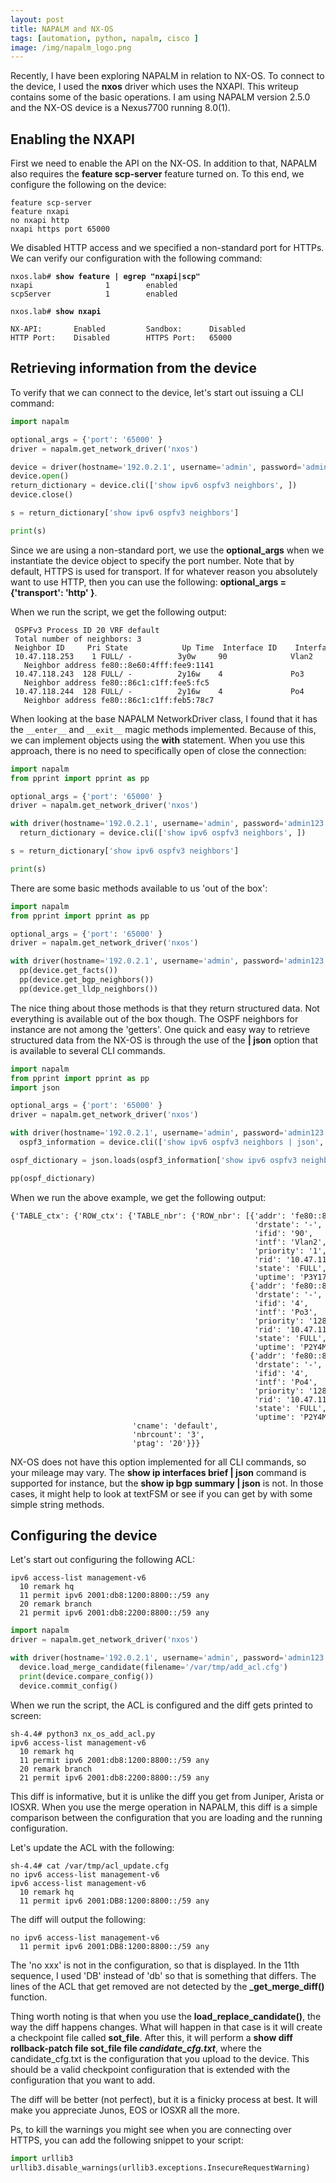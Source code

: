 ```yaml
---
layout: post
title: NAPALM and NX-OS
tags: [automation, python, napalm, cisco ]
image: /img/napalm_logo.png
---
```



Recently, I have been exploring NAPALM in relation to NX-OS. To connect to the device, I used the <b>nxos</b> driver which uses the NXAPI. This writeup contains some of the basic operations. I am using NAPALM version 2.5.0 and the NX-OS device is a Nexus7700 running 8.0(1).


## Enabling the NXAPI

First we need to enable the API on the NX-OS. In addition to that, NAPALM also requires the <b>feature scp-server</b> feature turned on. To this end, we configure the following on the device:


<pre style="font-size:12px">
feature scp-server
feature nxapi
no nxapi http
nxapi https port 65000
</pre>

We disabled HTTP access and we specified a non-standard port for HTTPs. We can verify our configuration with the following command:


<pre style="font-size:12px">
nxos.lab# <b>show feature | egrep "nxapi|scp"</b>
nxapi                1        enabled
scpServer            1        enabled

nxos.lab# <b>show nxapi</b>

NX-API:       Enabled         Sandbox:      Disabled    
HTTP Port:    Disabled        HTTPS Port:   65000    
</pre>


## Retrieving information from the device

To verify that we can connect to the device, let's start out issuing a CLI command:

```python
import napalm

optional_args = {'port': '65000' }
driver = napalm.get_network_driver('nxos')

device = driver(hostname='192.0.2.1', username='admin', password='admin123', optional_args=optional_args )
device.open()
return_dictionary = device.cli(['show ipv6 ospfv3 neighbors', ])
device.close()

s = return_dictionary['show ipv6 ospfv3 neighbors']

print(s)
```

Since we are using a non-standard port, we use the <b>optional_args</b> when we instantiate the device object to specify the port number. Note that by default, HTTPS is used for transport. If for whatever reason you absolutely want to use HTTP, then you can use the following: <b>optional_args = {'transport': 'http' }</b>.

When we run the script, we get the following output:

<pre style="font-size:12px">
 OSPFv3 Process ID 20 VRF default
 Total number of neighbors: 3
 Neighbor ID     Pri State            Up Time  Interface ID    Interface
 10.47.118.253    1 FULL/ -          3y0w     90              Vlan2 
   Neighbor address fe80::8e60:4fff:fee9:1141
 10.47.118.243  128 FULL/ -          2y16w    4               Po3 
   Neighbor address fe80::86c1:c1ff:fee5:fc5
 10.47.118.244  128 FULL/ -          2y16w    4               Po4 
   Neighbor address fe80::86c1:c1ff:feb5:78c7
</pre>

When looking at the base NAPALM NetworkDriver class, I found that it has the `__enter__` and `__exit__` magic methods implemented. Because of this, we can implement objects using the <b>with</b> statement. When you use this approach, there is no need to specifically open of close the connection:

```python
import napalm
from pprint import pprint as pp

optional_args = {'port': '65000' }
driver = napalm.get_network_driver('nxos')

with driver(hostname='192.0.2.1', username='admin', password='admin123', optional_args=optional_args ) as device:
  return_dictionary = device.cli(['show ipv6 ospfv3 neighbors', ])

s = return_dictionary['show ipv6 ospfv3 neighbors']

print(s)
```

There are some basic methods available to us 'out of the box':

```python
import napalm
from pprint import pprint as pp

optional_args = {'port': '65000' }
driver = napalm.get_network_driver('nxos')

with driver(hostname='192.0.2.1', username='admin', password='admin123', optional_args=optional_args ) as device:  
  pp(device.get_facts())
  pp(device.get_bgp_neighbors())
  pp(device.get_lldp_neighbors())
```

The nice thing about those methods is that they return structured data. Not everything is available out of the box though. The OSPF neighbors for instance are not among the 'getters'. One quick and easy way to retrieve structured data from the NX-OS is through the use of the <b>| json</b> option that is available to several CLI commands.


```python
import napalm
from pprint import pprint as pp
import json

optional_args = {'port': '65000' }
driver = napalm.get_network_driver('nxos')

with driver(hostname='192.0.2.1', username='admin', password='admin123', optional_args=optional_args ) as device:
  ospf3_information = device.cli(['show ipv6 ospfv3 neighbors | json', ])

ospf_dictionary = json.loads(ospf3_information['show ipv6 ospfv3 neighbors | json'])

pp(ospf_dictionary)
```

When we run the above example, we get the following output:
<pre style="font-size:12px">
{'TABLE_ctx': {'ROW_ctx': {'TABLE_nbr': {'ROW_nbr': [{'addr': 'fe80::8e60:4fff:fee9:1141',
                                                      'drstate': '-',
                                                      'ifid': '90',
                                                      'intf': 'Vlan2',
                                                      'priority': '1',
                                                      'rid': '10.47.118.253',
                                                      'state': 'FULL',
                                                      'uptime': 'P3Y17DT3H53M19S'},
                                                     {'addr': 'fe80::86c1:c1ff:fee5:fc5',
                                                      'drstate': '-',
                                                      'ifid': '4',
                                                      'intf': 'Po3',
                                                      'priority': '128',
                                                      'rid': '10.47.118.243',
                                                      'state': 'FULL',
                                                      'uptime': 'P2Y4M5DT16H45M22S'},
                                                     {'addr': 'fe80::86c1:c1ff:feb5:78c7',
                                                      'drstate': '-',
                                                      'ifid': '4',
                                                      'intf': 'Po4',
                                                      'priority': '128',
                                                      'rid': '10.47.118.244',
                                                      'state': 'FULL',
                                                      'uptime': 'P2Y4M5DT16H20M31S'}]},
                           'cname': 'default',
                           'nbrcount': '3',
                           'ptag': '20'}}}
</pre>

NX-OS does not have this option implemented for all CLI commands, so your mileage may vary. The <b>show ip interfaces brief | json</b> command is supported for instance, but the <b>show ip bgp summary | json</b> is not. In those cases, it might help to look at textFSM or see if you can get by with some simple string methods.


## Configuring the device

Let's start out configuring the following ACL:

<pre style="font-size:12px">
ipv6 access-list management-v6
  10 remark hq
  11 permit ipv6 2001:db8:1200:8800::/59 any
  20 remark branch
  21 permit ipv6 2001:db8:2200:8800::/59 any
</pre>

```python
import napalm
driver = napalm.get_network_driver('nxos')

with driver(hostname='192.0.2.1', username='admin', password='admin123', optional_args={'port': '65000' } ) as device:
  device.load_merge_candidate(filename='/var/tmp/add_acl.cfg')
  print(device.compare_config())
  device.commit_config()  
```

When we run the script, the ACL is configured and the diff gets printed to screen:

<pre style="font-size:12px">
sh-4.4# python3 nx_os_add_acl.py 
ipv6 access-list management-v6
  10 remark hq
  11 permit ipv6 2001:db8:1200:8800::/59 any
  20 remark branch
  21 permit ipv6 2001:db8:2200:8800::/59 any
</pre>

This diff is informative, but it is unlike the diff you get from Juniper, Arista or IOSXR. When you use the merge operation in NAPALM, this diff is a simple comparison between the configuration that you are loading and the running configuration.

Let's update the ACL with the following:

<pre style="font-size:12px">
sh-4.4# cat /var/tmp/acl_update.cfg   
no ipv6 access-list management-v6
ipv6 access-list management-v6
  10 remark hq
  11 permit ipv6 2001:DB8:1200:8800::/59 any
</pre>


The diff will output the following:

<pre style="font-size:12px">
no ipv6 access-list management-v6
  11 permit ipv6 2001:DB8:1200:8800::/59 any
</pre>

The 'no xxx' is not in the configuration, so that is displayed. In the 11th sequence, I used 'DB' instead of 'db' so that is something that differs. The lines of the ACL that get removed are not detected by the <b>_get_merge_diff()</b> function.

Thing worth noting is that when you use the <b>load_replace_candidate()</b>, the way the diff happens changes. What will happen in that case is it will create a checkpoint file called <b>sot_file</b>. After this, it will perform a <b>show diff rollback-patch file sot_file file <i>candidate_cfg.txt</i></b>, where the candidate_cfg.txt is the configuration that you upload to the device. This should be a valid checkpoint configuration that is extended with the configuration that you want to add. 

The diff will be better (not perfect), but it is a finicky process at best. It will make you appreciate Junos, EOS or IOSXR all the more.



Ps, to kill the warnings you might see when you are connecting over HTTPS, you can add the following snippet to your script:


```python
import urllib3
urllib3.disable_warnings(urllib3.exceptions.InsecureRequestWarning)
```